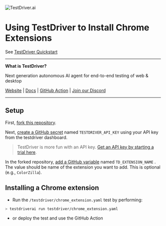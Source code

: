 ![TestDriver.ai](https://github.com/dashcamio/testdriver/assets/318295/2a0ad981-8504-46f0-ad97-60cb6c26f1e7)

# Using TestDriver to Install Chrome Extensions

See [TestDriver Quickstart](https://docs.testdriver.ai/overview/quickstart)

---

**What is TestDriver?**

Next generation autonomous AI agent for end-to-end testing of web & desktop

[Website](https://testdriver.ai) | [Docs](https://docs.testdriver.ai) | [GitHub Action](https://github.com/marketplace/actions/testdriver-ai) | [Join our Discord](https://discord.gg/a8Cq739VWn)

---

## Setup

First, [fork this repository](https://github.com/testdriverai/quickstart-web/fork).

Next, [create a GitHub secret](https://docs.github.com/en/actions/writing-workflows/choosing-what-your-workflow-does/store-information-in-variables#creating-configuration-variables-for-a-repository) named `TESTDRIVER_API_KEY` using your API key from the testdriver dashboard.

> TestDriver is more fun with an API key. [Get an API key by starting a trial here](https://testdriver.ai/pricing).

In the forked repository, [add a GitHub variable](https://docs.github.com/en/actions/writing-workflows/choosing-what-your-workflow-does/store-information-in-variables#creating-configuration-variables-for-an-environment) named `TD_EXTENSION_NAME` . The value should be name of the extension you want to add. This is optional (e.g., `ColorZilla`).

## Installing a Chrome extension

- Run the `/testdriver/chrome_extension.yaml` test by performing:

```bash
> testdriverai run testdriver/chrome_extension.yaml
```

- or deploy the test and use the GitHub Action

